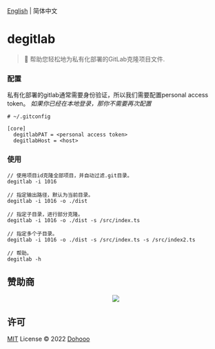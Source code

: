 [English](./README.md) | 简体中文

# degitlab

> 🫥 帮助您轻松地为私有化部署的GitLab克隆项目文件.

### 配置

私有化部署的gitlab通常需要身份验证，所以我们需要配置personal access token。
*如果你已经在本地登录，那你不需要再次配置*
```
# ~/.gitconfig

[core]
  degitlabPAT = <personal access token>
  degitlabHost = <host>
```

### 使用

```
// 使用项目id克隆全部项目，并自动过滤.git目录。
degitlab -i 1016

// 指定输出路径，默认为当前目录。
degitlab -i 1016 -o ./dist

// 指定子目录，进行部分克隆。
degitlab -i 1016 -o ./dist -s /src/index.ts

// 指定多个子目录。
degitlab -i 1016 -o ./dist -s /src/index.ts -s /src/index2.ts

// 帮助。
degitlab -h
```

## 赞助商

<p align="center">
  <img src='https://github.com/dohooo/sponsors/blob/master/sponsors.png?raw=true'/>
</p>

## 许可

[MIT](./LICENSE) License © 2022 [Dohooo](https://github.com/dohooo)
